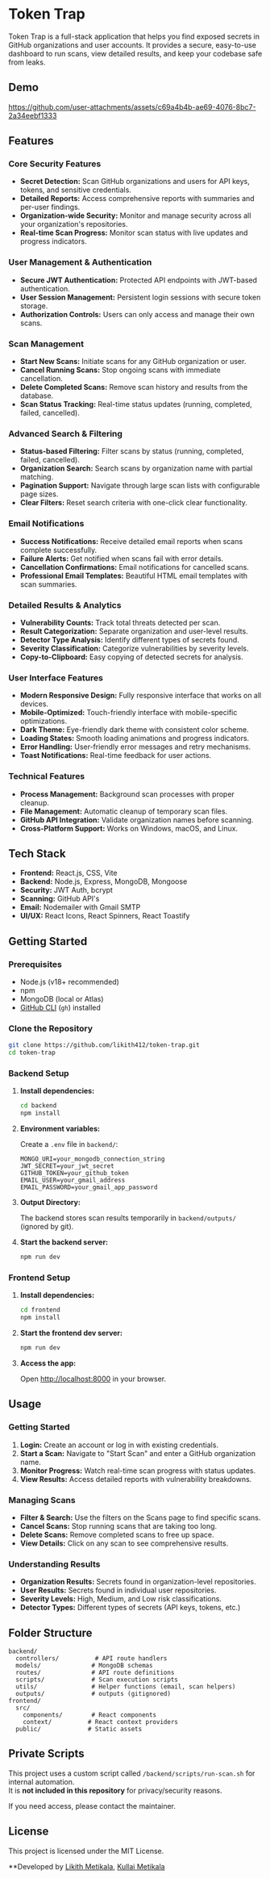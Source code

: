 # Token Trap

Token Trap is a full-stack application that helps you find exposed secrets in GitHub organizations and user accounts. It provides a secure, easy-to-use dashboard to run scans, view detailed results, and keep your codebase safe from leaks.

## Demo

https://github.com/user-attachments/assets/c69a4b4b-ae69-4076-8bc7-2a34eebf1333


## Features

### Core Security Features

- **Secret Detection:** Scan GitHub organizations and users for API keys, tokens, and sensitive credentials.
- **Detailed Reports:** Access comprehensive reports with summaries and per-user findings.
- **Organization-wide Security:** Monitor and manage security across all your organization's repositories.
- **Real-time Scan Progress:** Monitor scan status with live updates and progress indicators.

### User Management & Authentication

- **Secure JWT Authentication:** Protected API endpoints with JWT-based authentication.
- **User Session Management:** Persistent login sessions with secure token storage.
- **Authorization Controls:** Users can only access and manage their own scans.

### Scan Management

- **Start New Scans:** Initiate scans for any GitHub organization or user.
- **Cancel Running Scans:** Stop ongoing scans with immediate cancellation.
- **Delete Completed Scans:** Remove scan history and results from the database.
- **Scan Status Tracking:** Real-time status updates (running, completed, failed, cancelled).

### Advanced Search & Filtering

- **Status-based Filtering:** Filter scans by status (running, completed, failed, cancelled).
- **Organization Search:** Search scans by organization name with partial matching.
- **Pagination Support:** Navigate through large scan lists with configurable page sizes.
- **Clear Filters:** Reset search criteria with one-click clear functionality.

### Email Notifications

- **Success Notifications:** Receive detailed email reports when scans complete successfully.
- **Failure Alerts:** Get notified when scans fail with error details.
- **Cancellation Confirmations:** Email notifications for cancelled scans.
- **Professional Email Templates:** Beautiful HTML email templates with scan summaries.

### Detailed Results & Analytics

- **Vulnerability Counts:** Track total threats detected per scan.
- **Result Categorization:** Separate organization and user-level results.
- **Detector Type Analysis:** Identify different types of secrets found.
- **Severity Classification:** Categorize vulnerabilities by severity levels.
- **Copy-to-Clipboard:** Easy copying of detected secrets for analysis.

### User Interface Features

- **Modern Responsive Design:** Fully responsive interface that works on all devices.
- **Mobile-Optimized:** Touch-friendly interface with mobile-specific optimizations.
- **Dark Theme:** Eye-friendly dark theme with consistent color scheme.
- **Loading States:** Smooth loading animations and progress indicators.
- **Error Handling:** User-friendly error messages and retry mechanisms.
- **Toast Notifications:** Real-time feedback for user actions.

### Technical Features

- **Process Management:** Background scan processes with proper cleanup.
- **File Management:** Automatic cleanup of temporary scan files.
- **GitHub API Integration:** Validate organization names before scanning.
- **Cross-Platform Support:** Works on Windows, macOS, and Linux.

## Tech Stack

- **Frontend:** React.js, CSS, Vite
- **Backend:** Node.js, Express, MongoDB, Mongoose
- **Security:** JWT Auth, bcrypt
- **Scanning:** GitHub API's
- **Email:** Nodemailer with Gmail SMTP
- **UI/UX:** React Icons, React Spinners, React Toastify

## Getting Started

### Prerequisites

- Node.js (v18+ recommended)
- npm
- MongoDB (local or Atlas)
- [GitHub CLI](https://cli.github.com/) (`gh`) installed

### Clone the Repository

```sh
git clone https://github.com/likith412/token-trap.git
cd token-trap
```

### Backend Setup

1. **Install dependencies:**

   ```sh
   cd backend
   npm install
   ```

2. **Environment variables:**

   Create a `.env` file in `backend/`:

   ```
   MONGO_URI=your_mongodb_connection_string
   JWT_SECRET=your_jwt_secret
   GITHUB_TOKEN=your_github_token
   EMAIL_USER=your_gmail_address
   EMAIL_PASSWORD=your_gmail_app_password
   ```

3. **Output Directory:**

   The backend stores scan results temporarily in `backend/outputs/` (ignored by git).

4. **Start the backend server:**

   ```sh
   npm run dev
   ```

### Frontend Setup

1. **Install dependencies:**

   ```sh
   cd frontend
   npm install
   ```

2. **Start the frontend dev server:**

   ```sh
   npm run dev
   ```

3. **Access the app:**

   Open [http://localhost:8000](http://localhost:8000) in your browser.

## Usage

### Getting Started

1. **Login:** Create an account or log in with existing credentials.
2. **Start a Scan:** Navigate to "Start Scan" and enter a GitHub organization name.
3. **Monitor Progress:** Watch real-time scan progress with status updates.
4. **View Results:** Access detailed reports with vulnerability breakdowns.

### Managing Scans

- **Filter & Search:** Use the filters on the Scans page to find specific scans.
- **Cancel Scans:** Stop running scans that are taking too long.
- **Delete Scans:** Remove completed scans to free up space.
- **View Details:** Click on any scan to see comprehensive results.

### Understanding Results

- **Organization Results:** Secrets found in organization-level repositories.
- **User Results:** Secrets found in individual user repositories.
- **Severity Levels:** High, Medium, and Low risk classifications.
- **Detector Types:** Different types of secrets (API keys, tokens, etc.)

## Folder Structure

```
backend/
  controllers/          # API route handlers
  models/              # MongoDB schemas
  routes/              # API route definitions
  scripts/             # Scan execution scripts
  utils/               # Helper functions (email, scan helpers)
  outputs/             # outputs (gitignored)
frontend/
  src/
    components/        # React components
    context/          # React context providers
  public/             # Static assets
```

## Private Scripts

This project uses a custom script called `/backend/scripts/run-scan.sh` for internal automation.  
It is **not included in this repository** for privacy/security reasons.

If you need access, please contact the maintainer.

## License

This project is licensed under the MIT License.

\*\*Developed by [Likith Metikala](https://github.com/likith412), [Kullai Metikala](https://github.com/kullaisec)
